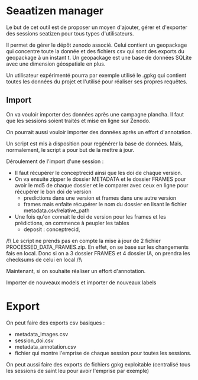 # Seaatizen manager

Le but de cet outil est de proposer un moyen d'ajouter, gérer et d'exporter des sessions seatizen pour tous types d'utilisateurs.

Il permet de gérer le dépôt zenodo associé. Celui contient un geopackage qui concentre toute la donnée et des fichiers csv qui sont des exports du geopackage à un instant t. Un geopackage est une base de données SQLite avec une dimension géospatiale en plus.

Un utilisateur expérimenté pourra par exemple utilisé le .gpkg qui contient toutes les données du projet et l'utilisé pour réaliser ses propres requêtes.



## Import

On va vouloir importer des données après une campagne plancha. Il faut que les sessions soient traités et mise en ligne sur Zenodo.

On pourrait aussi vouloir importer des données après un effort d'annotation.

Un script est mis à disposition pour regénérer la base de données. Mais, normalement, le script a pour but de la mettre à jour.

Déroulement de l'import d'une session :

- Il faut récupérer le conceptrecid ainsi que les doi de chaque version.
- On va ensuite zipper le dossier METADATA et le dossier FRAMES pour avoir le md5 de chaque dossier et le comparer avec ceux en ligne pour récupérer le bon doi de version
    * predictions dans une version et frames dans une autre version
    * frames mais enfaite récupérer le nom du dossier en lisant le fichier metadata.csv/relative_path
- Une fois qu'on connait le doi de version pour les frames et les prédictions, on commence à peupler les tables
    * deposit : conceptrecid, 

/!\ Le script ne prends pas en compte la mise à jour de 2 fichier PROCESSED_DATA_FRAMES.zip. En effet, on se base sur les changements fais en local. Donc si on a 3 dossier FRAMES et 4 dossier IA, on prendra les checksums de celui en local /!\

Maintenant, si on souhaite réaliser un effort d'annotation.

Importer de nouveaux models et importer de nouveaux labels

# Export

On peut faire des exports csv basiques :
- metadata_images.csv
- session_doi.csv
- metadata_annotation.csv
- fichier qui montre l'emprise de chaque session pour toutes les sessions.

On peut aussi faire des exports de fichiers gpkg exploitable (centralisé tous les sessions de saint leu pour avoir l'emprise par exemple)